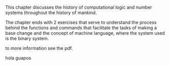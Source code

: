 This chapter discusses the history of computational logic and number systems throughout the history of mankind.

The chapter ends with 2 exercises that serve to understand the process behind the functions and commands that facilitate the tasks of making a base change and the concept of machine language, where the system used is the binary system.

to more information see the pdf.


hola guapos 